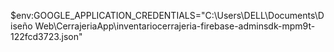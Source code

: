 $env:GOOGLE_APPLICATION_CREDENTIALS="C:\Users\DELL\Documents\Diseño Web\CerrajeriaApp\inventariocerrajeria-firebase-adminsdk-mpm9t-122fcd3723.json"
